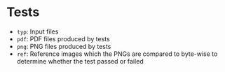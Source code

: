 # Tests

- `typ`: Input files
- `pdf`: PDF files produced by tests
- `png`: PNG files produced by tests
- `ref`: Reference images which the PNGs are compared to byte-wise to determine
         whether the test passed or failed
